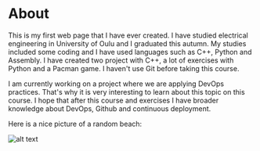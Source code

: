# **About**

This is my first web page that I have ever created. I have studied electrical engineering in University of Oulu and I graduated this autumn. My studies included some coding and I have used languages such as C++, Python and Assembly. I have created two project with C++, a lot of exercises with Python and a Pacman game. I haven't use Git before taking this course.



I am currently working on a project where we are applying DevOps practices. That's why it is very interesting to learn about this topic on this course. I hope that after this course and exercises I have broader knowledge about DevOps, Github and continuous deployment.



Here is a nice picture of a random beach:



![alt text](https://images.pexels.com/photos/2707756/pexels-photo-2707756.jpeg?auto=compress&cs=tinysrgb&dpr=2&h=750&w=1260 "Beach")
